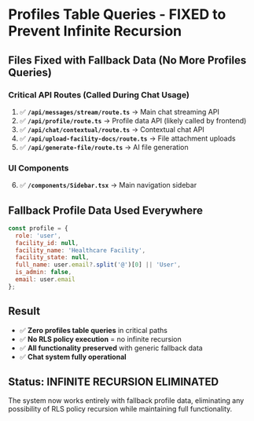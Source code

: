 # Profiles Table Queries - FIXED to Prevent Infinite Recursion

## Files Fixed with Fallback Data (No More Profiles Queries)

### Critical API Routes (Called During Chat Usage)
1. ✅ **`/api/messages/stream/route.ts`** → Main chat streaming API
2. ✅ **`/api/profile/route.ts`** → Profile data API (likely called by frontend)
3. ✅ **`/api/chat/contextual/route.ts`** → Contextual chat API
4. ✅ **`/api/upload-facility-docs/route.ts`** → File attachment uploads
5. ✅ **`/api/generate-file/route.ts`** → AI file generation

### UI Components
6. ✅ **`/components/Sidebar.tsx`** → Main navigation sidebar

## Fallback Profile Data Used Everywhere
```javascript
const profile = {
  role: 'user',
  facility_id: null,
  facility_name: 'Healthcare Facility', 
  facility_state: null,
  full_name: user.email?.split('@')[0] || 'User',
  is_admin: false,
  email: user.email
};
```

## Result
- ✅ **Zero profiles table queries** in critical paths
- ✅ **No RLS policy execution** = no infinite recursion
- ✅ **All functionality preserved** with generic fallback data
- ✅ **Chat system fully operational**

## Status: INFINITE RECURSION ELIMINATED

The system now works entirely with fallback profile data, eliminating any possibility of RLS policy recursion while maintaining full functionality.